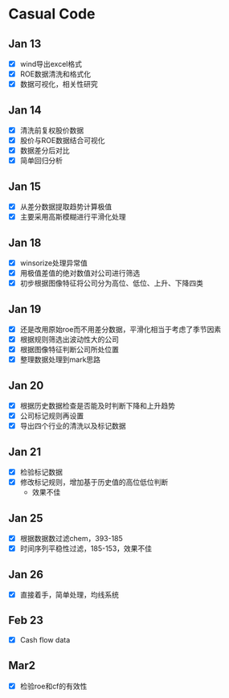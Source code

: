 # Casual Code
## Jan 13
- [x] wind导出excel格式
- [x] ROE数据清洗和格式化
- [x] 数据可视化，相关性研究
## Jan 14
- [x] 清洗前复权股价数据
- [x] 股价与ROE数据结合可视化
- [x] 数据差分后对比
- [x] 简单回归分析
## Jan 15
- [x] 从差分数据提取趋势计算极值
- [x] 主要采用高斯模糊进行平滑化处理
## Jan 18
- [x] winsorize处理异常值
- [x] 用极值差值的绝对数值对公司进行筛选
- [x] 初步根据图像特征将公司分为高位、低位、上升、下降四类
## Jan 19
- [x] 还是改用原始roe而不用差分数据，平滑化相当于考虑了季节因素
- [x] 根据规则筛选出波动性大的公司
- [x] 根据图像特征判断公司所处位置
- [x] 整理数据处理到mark思路
## Jan 20
- [x] 根据历史数据检查是否能及时判断下降和上升趋势
- [x] 公司标记规则再设置
- [x] 导出四个行业的清洗以及标记数据

## Jan 21
- [x] 检验标记数据
- [x] 修改标记规则，增加基于历史值的高位低位判断 
    - 效果不佳

## Jan 25
- [x] 根据数据数过滤chem，393-185
- [x] 时间序列平稳性过滤，185-153，效果不佳

## Jan 26
- [x] 直接着手，简单处理，均线系统

## Feb 23
- [x] Cash flow data

## Mar2
- [x] 检验roe和cf的有效性 
